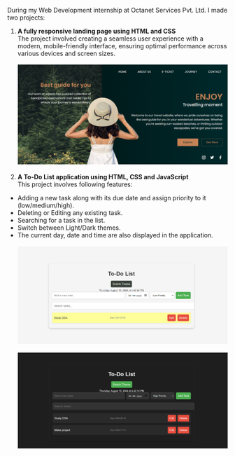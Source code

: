During my Web Development internship at Octanet Services Pvt. Ltd. I made two projects:
1. **A fully responsive landing page using HTML and CSS** </br>
The project involved creating a seamless user experience with a modern, mobile-friendly interface, ensuring optimal performance across various devices and screen sizes.</br></br>
![Landing Page](https://github.com/Priyanshii1511/OCTANET_AUGUST/blob/main/images/LandingPage.png)</br></br>
2. **A To-Do List application using HTML, CSS and JavaScript**</br>
This project involves following features:
* Adding a new task along with its due date and assign priority to it (low/medium/high).
* Deleting or Editing any existing task.
* Searching for a task in the list.
* Switch between Light/Dark themes.
* The current day, date and time are also displayed in the application. </br></br>
![To Do List Light](https://github.com/Priyanshii1511/OCTANET_AUGUST/blob/main/images/ToDoList1.png)</br></br>
![To Do List Dark](https://github.com/Priyanshii1511/OCTANET_AUGUST/blob/main/images/ToDoList2.png)